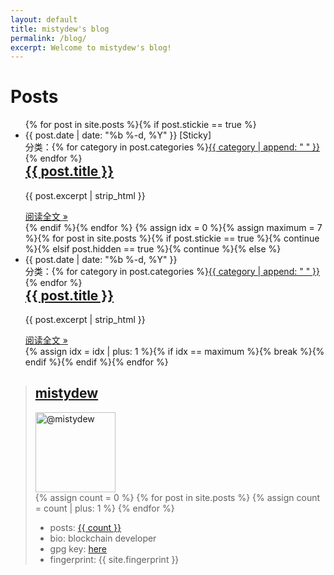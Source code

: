 ```yaml
---
layout: default
title: mistydew's blog
permalink: /blog/
excerpt: Welcome to mistydew's blog!
---
```


<div class="home-left">
  <h1 class="page-heading">Posts</h1>
  <ul class="post-list">
  <!-- This loops through the site posts for sticky -->
{% for post in site.posts %}{% if post.stickie == true %}
    <li>
      <span class="post-meta">{{ post.date | date: "%b %-d, %Y" }} [Sticky]</span>
      <span style="float:right;">分类：{% for category in post.categories %}<a class="category" href="{{ site.category }}#{{ category }}-ref">{{ category | append: " " }}</a>{% endfor %}</span>
      <h2>
        <a class="post-link" href="{{ post.url }}">{{ post.title }}</a>
      </h2>
      <div class="excerpt">
        <p>{{ post.excerpt | strip_html }}</p>
      </div>
      <footer>
        <a class="readmore" href="{{ post.url }}">阅读全文 &raquo;</a>
      </footer>
    </li>
{% endif %}{% endfor %}
  <!-- This loops through the site posts -->
{% assign idx = 0 %}{% assign maximum = 7 %}{% for post in site.posts %}{% if post.stickie == true %}{% continue %}{% elsif post.hidden == true %}{% continue %}{% else %}
    <li>
      <span class="post-meta">{{ post.date | date: "%b %-d, %Y" }}</span>
      <span style="float:right;">分类：{% for category in post.categories %}<a class="category" href="{{ site.category }}#{{ category }}-ref">{{ category | append: " " }}</a>{% endfor %}</span>
      <h2>
        <a class="post-link" href="{{ post.url }}">{{ post.title }}</a>
      </h2>
      <div class="excerpt">
        <p>{{ post.excerpt | strip_html }}</p>
      </div>
      <footer>
        <a class="readmore" href="{{ post.url }}">阅读全文 &raquo;</a>
      </footer>
    </li>
{% assign idx = idx | plus: 1 %}{% if idx == maximum %}{% break %}{% endif %}{% endif %}{% endfor %}
  </ul>
</div>
<div class="home-right">
  <script src='https://www.intensedebate.com/widgets/acctComment/412180/10' defer="defer" type='text/javascript'> </script>
  <blockquote class="bio">
    <h2><a href="{{ site.about }}">mistydew</a></h2>
    <div>
      <a href="https://github.com/{{ site.github }}" target="_blank"><img class="border" height="128" width="128" alt="@mistydew" src="https://avatars0.githubusercontent.com/u/29818825"></a>
    </div>
    {% assign count = 0 %}
    {% for post in site.posts %}
      {% assign count = count | plus: 1 %}
    {% endfor %}
    <ul>
      <li>posts: <a href="{{ site.archive }}">{{ count }}</a></li>
      <li>bio: blockchain developer</li>
      <li>gpg key: <a href="{{ site.pgpkey }}">here</a></li>
      <li>fingerprint: {{ site.fingerprint }}</li>
    </ul>
  </blockquote>
  <script type='text/javascript' defer='defer' src='https://www.intensedebate.com/widgets/blogStats/412180'></script>
</div>